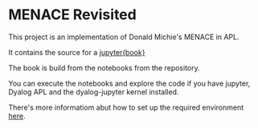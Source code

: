 # MENACE Revisited

This project is an implementation of Donald Michie's MENACE in APL.

It contains the source for a [jupyter{book}](https://romilly.github.io/o-x-o/chapter-1.html)

The book is build from the notebooks from the repository.

You can execute the notebooks and explore the code if you have jupyter, Dyalog APL and the dyalog-jupyter kernel installed.

There's more informatiom abut how to set up the required environment [here](https://romilly.github.io/o-x-o/appendix-a.html).